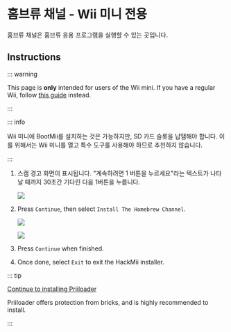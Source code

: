 # 홈브류 채널 - Wii 미니 전용

홈브류 채널은 홈브류 응용 프로그램을 실행할 수 있는 곳입니다.

## Instructions

::: warning

This page is **only** intended for users of the Wii mini. If you have a regular Wii, follow [this guide](hbc) instead.

:::

::: info

Wii 미니에 BootMii를 설치하는 것은 가능하지만, SD 카드 슬롯을 납땜해야 합니다. 이를 위해서는 Wii 미니를 열고 특수 도구를 사용해야 하므로 추천하지 않습니다.

:::

1. 스캠 경고 화면이 표시됩니다. "계속하려면 1 버튼을 누르세요"라는 텍스트가 나타날 때까지 30초간 기다린 다음 1버튼을 누릅니다.

   ![](/images/hackmii/scam.png)

2. Press `Continue`, then select `Install The Homebrew Channel`.

   ![](/images/hackmii/hbc_install.png)

   ![](/images/hackmii/hbc_install_ok.png)

3. Press `Continue` when finished.

4. Once done, select `Exit` to exit the HackMii installer.

::: tip

[Continue to installing Priiloader](priiloader)

Priiloader offers protection from bricks, and is highly recommended to install.

:::
